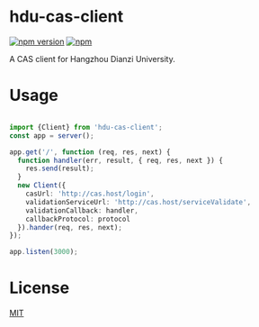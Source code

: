 # hdu-cas-client

[![npm version](https://img.shields.io/npm/v/hdu-cas-client.svg)](https://www.npmjs.com/package/hdu-cas-client)
[![npm](https://img.shields.io/npm/l/hdu-cas-client.svg)](LICENSE)

A CAS client for Hangzhou Dianzi University.

# Usage

``` typescript

import {Client} from 'hdu-cas-client';
const app = server();

app.get('/', function (req, res, next) {
  function handler(err, result, { req, res, next }) {
    res.send(result);
  }
  new Client({
    casUrl: 'http://cas.host/login',
    validationServiceUrl: 'http://cas.host/serviceValidate',
    validationCallback: handler,
    callbackProtocol: protocol
  }).hander(req, res, next);
});

app.listen(3000);

```

# License
[MIT](LICENSE)
